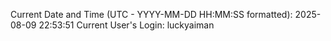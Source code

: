 Current Date and Time (UTC - YYYY-MM-DD HH:MM:SS formatted): 2025-08-09 22:53:51
Current User's Login: luckyaiman
